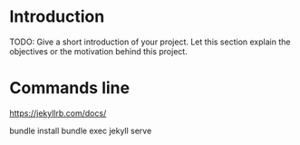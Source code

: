 # Introduction 
TODO: Give a short introduction of your project. Let this section explain the objectives or the motivation behind this project. 

# Commands line
https://jekyllrb.com/docs/

bundle install
bundle exec jekyll serve
